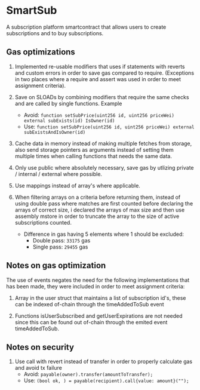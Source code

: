 # SmartSub
A subscription platform smartcontract that allows users to create subscriptions and to buy subscriptions. 

## Gas optimizations
1. Implemented re-usable modifiers that uses if statements with reverts and custom errors in order to save gas compared to require. (Exceptions in two places where a require and assert was used in order to meet assignment criteria).

2. Save on SLOADs by combining modifiers that require the same checks and are called by single functions.
Example 
    * Avoid: ```function setSubPrice(uint256 id, uint256 priceWei) external subExists(id) IsOwner(id)```
    * Use: ```function setSubPrice(uint256 id, uint256 priceWei) external subExistsAndIsOwner(id)```

3. Cache data in memory instead of making multiple fetches from storage, also send storage pointers as arguments instead of setting them multiple times when calling functions that needs the same data. 

4. Only use public where absolutely necessary, save gas by utlizing private / internal / external where possible. 

5. Use mappings instead of array's where applicable. 

6. When filtering arrays on a criteria before returning them, instead of using double pass where matches are first counted before declaring the arrays of correct size, i declared the arrays of max size and then use assembly mstore in order to truncate the array to the size of active subscriptions counted.
    * Difference in gas having 5 elements where 1 should be excluded:
        * Double pass: ```33175``` gas
        * Single pass: ```29455``` gas



## Notes on gas optimization

The use of events negates the need for the following implementations that has been made, they were included in order to meet assignment criteria: 

1. Array in the user struct that maintains a list of subscription id's, these can be indexed of-chain through the timeAddedToSub event

2. Functions isUserSubscribed and getUserExpirations are not needed since this can be found out of-chain through the emited event timeAddedToSub. 


## Notes on security

1. Use call with revert instead of transfer in order to properly calculate gas and avoid tx failure  
    * Avoid: ```payable(owner).transfer(amountToTransfer);``` 
    * Use: ```(bool ok, ) = payable(recipient).call{value: amount}(""); ```  